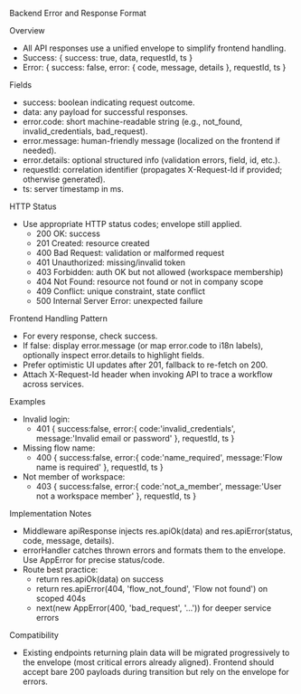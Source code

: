 Backend Error and Response Format

Overview
- All API responses use a unified envelope to simplify frontend handling.
- Success: { success: true, data, requestId, ts }
- Error: { success: false, error: { code, message, details }, requestId, ts }

Fields
- success: boolean indicating request outcome.
- data: any payload for successful responses.
- error.code: short machine-readable string (e.g., not_found, invalid_credentials, bad_request).
- error.message: human-friendly message (localized on the frontend if needed).
- error.details: optional structured info (validation errors, field, id, etc.).
- requestId: correlation identifier (propagates X-Request-Id if provided; otherwise generated).
- ts: server timestamp in ms.

HTTP Status
- Use appropriate HTTP status codes; envelope still applied.
  - 200 OK: success
  - 201 Created: resource created
  - 400 Bad Request: validation or malformed request
  - 401 Unauthorized: missing/invalid token
  - 403 Forbidden: auth OK but not allowed (workspace membership)
  - 404 Not Found: resource not found or not in company scope
  - 409 Conflict: unique constraint, state conflict
  - 500 Internal Server Error: unexpected failure

Frontend Handling Pattern
- For every response, check success.
- If false: display error.message (or map error.code to i18n labels), optionally inspect error.details to highlight fields.
- Prefer optimistic UI updates after 201, fallback to re-fetch on 200.
- Attach X-Request-Id header when invoking API to trace a workflow across services.

Examples
- Invalid login:
  - 401 { success:false, error:{ code:'invalid_credentials', message:'Invalid email or password' }, requestId, ts }
- Missing flow name:
  - 400 { success:false, error:{ code:'name_required', message:'Flow name is required' }, requestId, ts }
- Not member of workspace:
  - 403 { success:false, error:{ code:'not_a_member', message:'User not a workspace member' }, requestId, ts }

Implementation Notes
- Middleware apiResponse injects res.apiOk(data) and res.apiError(status, code, message, details).
- errorHandler catches thrown errors and formats them to the envelope. Use AppError for precise status/code.
- Route best practice:
  - return res.apiOk(data) on success
  - return res.apiError(404, 'flow_not_found', 'Flow not found') on scoped 404s
  - next(new AppError(400, 'bad_request', '...')) for deeper service errors

Compatibility
- Existing endpoints returning plain data will be migrated progressively to the envelope (most critical errors already aligned). Frontend should accept bare 200 payloads during transition but rely on the envelope for errors.

